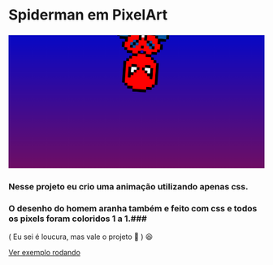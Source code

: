 # Spiderman em PixelArt


![darkrai](https://github.com/AthosVinicius/spiderman_pixel_art/blob/main/images/cover.PNG?raw=true) 
###  Nesse projeto eu crio uma animação utilizando apenas css. ###
### O desenho do homem aranha também e feito com css e todos os pixels foram coloridos 1 a 1.###
( Eu sei é loucura, mas vale o projeto 🎇 ) 😆

[Ver exemplo rodando](https://athosvinicius.github.io/spiderman_pixel_art/)
